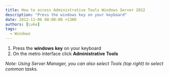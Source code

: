 ```yaml
---
title: How to access Administrative Tools Windows Server 2012
description: "Press the windows key on your keyboard"
date: 2012-11-06 00:00:00 +1300
authors: [Luke]
tags:
  - Windows
---
```

  1. Press the **windows** **key** on your keyboard
  2. On the metro interface click **Administrative** **Tools**

_Note: Using Server Manager, you can also select Tools (top right) to select common tasks._
